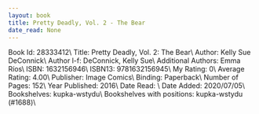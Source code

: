 ```yaml
---
layout: book
title: Pretty Deadly, Vol. 2 - The Bear
date_read: None
---
```


Book Id: 28333412\ 
Title: Pretty Deadly, Vol. 2: The Bear\ 
Author: Kelly Sue DeConnick\ 
Author l-f: DeConnick, Kelly Sue\ 
Additional Authors: Emma Ríos\ 
ISBN: 1632156946\ 
ISBN13: 9781632156945\ 
My Rating: 0\ 
Average Rating: 4.00\ 
Publisher: Image Comics\ 
Binding: Paperback\ 
Number of Pages: 152\ 
Year Published: 2016\ 
Date Read: \ 
Date Added: 2020/07/05\ 
Bookshelves: kupka-wstydu\ 
Bookshelves with positions: kupka-wstydu (#1688)\ 

